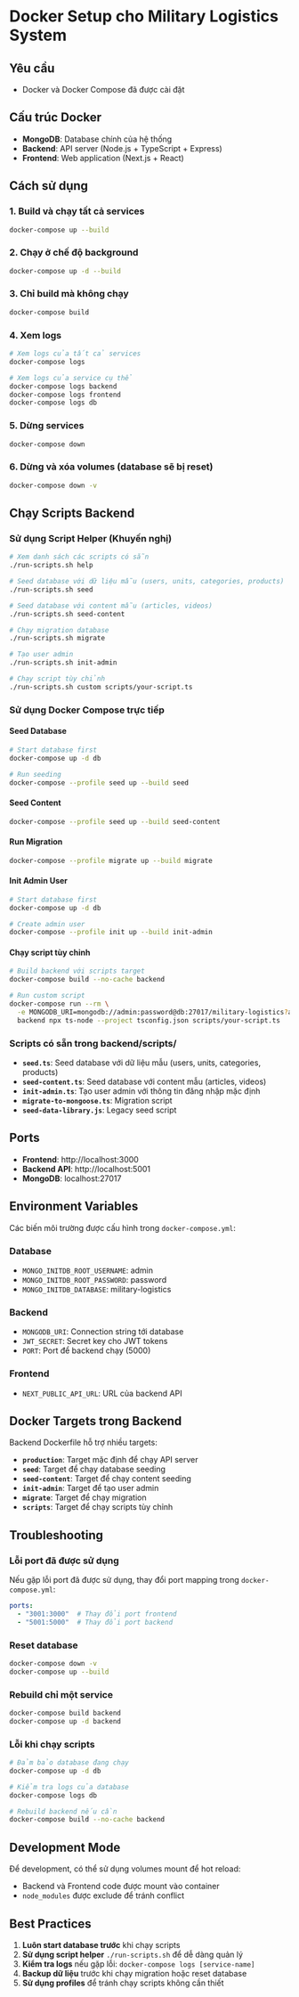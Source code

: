 # Docker Setup cho Military Logistics System

## Yêu cầu
- Docker và Docker Compose đã được cài đặt

## Cấu trúc Docker
- **MongoDB**: Database chính của hệ thống
- **Backend**: API server (Node.js + TypeScript + Express)
- **Frontend**: Web application (Next.js + React)

## Cách sử dụng

### 1. Build và chạy tất cả services
```bash
docker-compose up --build
```

### 2. Chạy ở chế độ background
```bash
docker-compose up -d --build
```

### 3. Chỉ build mà không chạy
```bash
docker-compose build
```

### 4. Xem logs
```bash
# Xem logs của tất cả services
docker-compose logs

# Xem logs của service cụ thể
docker-compose logs backend
docker-compose logs frontend
docker-compose logs db
```

### 5. Dừng services
```bash
docker-compose down
```

### 6. Dừng và xóa volumes (database sẽ bị reset)
```bash
docker-compose down -v
```

## Chạy Scripts Backend

### Sử dụng Script Helper (Khuyến nghị)
```bash
# Xem danh sách các scripts có sẵn
./run-scripts.sh help

# Seed database với dữ liệu mẫu (users, units, categories, products)
./run-scripts.sh seed

# Seed database với content mẫu (articles, videos)
./run-scripts.sh seed-content

# Chạy migration database
./run-scripts.sh migrate

# Tạo user admin
./run-scripts.sh init-admin

# Chạy script tùy chỉnh
./run-scripts.sh custom scripts/your-script.ts
```

### Sử dụng Docker Compose trực tiếp

#### Seed Database
```bash
# Start database first
docker-compose up -d db

# Run seeding
docker-compose --profile seed up --build seed
```

#### Seed Content
```bash
docker-compose --profile seed up --build seed-content
```

#### Run Migration
```bash
docker-compose --profile migrate up --build migrate
```

#### Init Admin User
```bash
# Start database first
docker-compose up -d db

# Create admin user
docker-compose --profile init up --build init-admin
```

#### Chạy script tùy chỉnh
```bash
# Build backend với scripts target
docker-compose build --no-cache backend

# Run custom script
docker-compose run --rm \
  -e MONGODB_URI=mongodb://admin:password@db:27017/military-logistics?authSource=admin \
  backend npx ts-node --project tsconfig.json scripts/your-script.ts
```

### Scripts có sẵn trong backend/scripts/
- **`seed.ts`**: Seed database với dữ liệu mẫu (users, units, categories, products)
- **`seed-content.ts`**: Seed database với content mẫu (articles, videos)
- **`init-admin.ts`**: Tạo user admin với thông tin đăng nhập mặc định
- **`migrate-to-mongoose.ts`**: Migration script
- **`seed-data-library.js`**: Legacy seed script

## Ports
- **Frontend**: http://localhost:3000
- **Backend API**: http://localhost:5001
- **MongoDB**: localhost:27017

## Environment Variables
Các biến môi trường được cấu hình trong `docker-compose.yml`:

### Database
- `MONGO_INITDB_ROOT_USERNAME`: admin
- `MONGO_INITDB_ROOT_PASSWORD`: password
- `MONGO_INITDB_DATABASE`: military-logistics

### Backend
- `MONGODB_URI`: Connection string tới database
- `JWT_SECRET`: Secret key cho JWT tokens
- `PORT`: Port để backend chạy (5000)

### Frontend
- `NEXT_PUBLIC_API_URL`: URL của backend API

## Docker Targets trong Backend

Backend Dockerfile hỗ trợ nhiều targets:

- **`production`**: Target mặc định để chạy API server
- **`seed`**: Target để chạy database seeding
- **`seed-content`**: Target để chạy content seeding
- **`init-admin`**: Target để tạo user admin
- **`migrate`**: Target để chạy migration
- **`scripts`**: Target để chạy scripts tùy chỉnh

## Troubleshooting

### Lỗi port đã được sử dụng
Nếu gặp lỗi port đã được sử dụng, thay đổi port mapping trong `docker-compose.yml`:
```yaml
ports:
  - "3001:3000"  # Thay đổi port frontend
  - "5001:5000"  # Thay đổi port backend
```

### Reset database
```bash
docker-compose down -v
docker-compose up --build
```

### Rebuild chỉ một service
```bash
docker-compose build backend
docker-compose up -d backend
```

### Lỗi khi chạy scripts
```bash
# Đảm bảo database đang chạy
docker-compose up -d db

# Kiểm tra logs của database
docker-compose logs db

# Rebuild backend nếu cần
docker-compose build --no-cache backend
```

## Development Mode
Để development, có thể sử dụng volumes mount để hot reload:
- Backend và Frontend code được mount vào container
- `node_modules` được exclude để tránh conflict

## Best Practices

1. **Luôn start database trước** khi chạy scripts
2. **Sử dụng script helper** `./run-scripts.sh` để dễ dàng quản lý
3. **Kiểm tra logs** nếu gặp lỗi: `docker-compose logs [service-name]`
4. **Backup dữ liệu** trước khi chạy migration hoặc reset database
5. **Sử dụng profiles** để tránh chạy scripts không cần thiết
